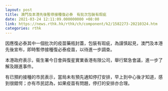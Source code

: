 ```yaml
---
layout: post
title: 澳門及本港先後暫停接種復必泰　有批次包裝有瑕疵
date: 2021-03-24 12:11:09.000000000 +08:00
link: https://news.rthk.hk/rthk/ch/component/k2/1582273-20210324.htm
categories: rthk
---
```


因應復必泰其中一個批次的疫苗藥瓶封蓋，包裝有瑕疵，為謹慎起見，澳門及本港先後宣布，即時暫停接種復必泰疫苗，以待進一步調查。

本港政府表示，衞生署今日會與復星實業香港有限公司，舉行緊急會議，進一步了解及跟進事件。

有已預約接種的市民表示，當局未有預先通知停打安排，早上到中心後才知道，感到很錯愕；亦有市民認為，如果疫苗有問題，停打的安排亦合理。
